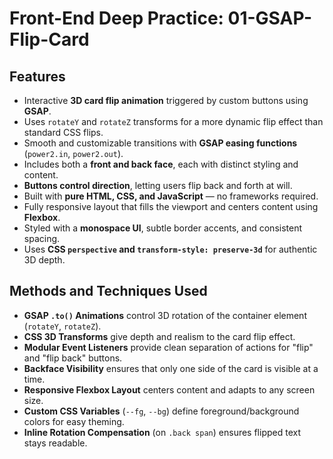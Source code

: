 # Front-End Deep Practice: 01-GSAP-Flip-Card

## Features
- Interactive **3D card flip animation** triggered by custom buttons using **GSAP**.
- Uses `rotateY` and `rotateZ` transforms for a more dynamic flip effect than standard CSS flips.
- Smooth and customizable transitions with **GSAP easing functions** (`power2.in`, `power2.out`).
- Includes both a **front and back face**, each with distinct styling and content.
- **Buttons control direction**, letting users flip back and forth at will.
- Built with **pure HTML, CSS, and JavaScript** — no frameworks required.
- Fully responsive layout that fills the viewport and centers content using **Flexbox**.
- Styled with a **monospace UI**, subtle border accents, and consistent spacing.
- Uses **CSS `perspective` and `transform-style: preserve-3d`** for authentic 3D depth.

## Methods and Techniques Used
- **GSAP `.to()` Animations** control 3D rotation of the container element (`rotateY`, `rotateZ`).
- **CSS 3D Transforms** give depth and realism to the card flip effect.
- **Modular Event Listeners** provide clean separation of actions for "flip" and "flip back" buttons.
- **Backface Visibility** ensures that only one side of the card is visible at a time.
- **Responsive Flexbox Layout** centers content and adapts to any screen size.
- **Custom CSS Variables** (`--fg`, `--bg`) define foreground/background colors for easy theming.
- **Inline Rotation Compensation** (on `.back span`) ensures flipped text stays readable.